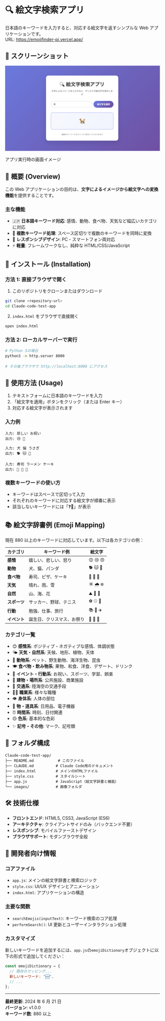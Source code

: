 # 🔍 絵文字検索アプリ

日本語のキーワードを入力すると、対応する絵文字を返すシンプルな Web アプリケーションです。  
URL: https://emojifinder-pi.vercel.app/

## 📸 スクリーンショット

![アプリ画面のスクリーンショット](images/screenshot.png)

アプリ実行時の画面イメージ

## 🎯 概要 (Overview)

この Web アプリケーションの目的は、**文字によるイメージから絵文字への変換機能**を提供することです。

### 主な機能

- 🇯🇵 **日本語キーワード対応**: 感情、動物、食べ物、天気など幅広いカテゴリに対応
- 🔄 **複数キーワード処理**: スペース区切りで複数のキーワードを同時に変換
- 📱 **レスポンシブデザイン**: PC・スマートフォン両対応
- ⚡ **軽量**: フレームワークなし、純粋な HTML/CSS/JavaScript

## 🚀 インストール (Installation)

### 方法 1: 直接ブラウザで開く

1. このリポジトリをクローンまたはダウンロード

```bash
git clone <repository-url>
cd Claude-code-test-app
```

2. `index.html` をブラウザで直接開く

```bash
open index.html
```

### 方法 2: ローカルサーバーで実行

```bash
# Python 3の場合
python3 -m http.server 8000

# その後ブラウザで http://localhost:8000 にアクセス
```

## 📖 使用方法 (Usage)

1. テキストフォームに日本語のキーワードを入力
2. 「絵文字を適用」ボタンをクリック（または Enter キー）
3. 対応する絵文字が表示されます

### 入力例

```
入力: 悲しい お祝い
出力: 😢 🎉
```

```
入力: 犬 猫 うさぎ
出力: 🐕 🐱 🐰
```

```
入力: 寿司 ラーメン ケーキ
出力: 🍣 🍜 🍰
```

### 複数キーワードの使い方

- キーワードはスペースで区切って入力
- それぞれのキーワードに対応する絵文字が順番に表示
- 該当しないキーワードには「❓🤔」が表示

## 📚 絵文字辞書例 (Emoji Mapping)

現在 880 以上のキーワードに対応しています。以下は各カテゴリの例：

| カテゴリ     | キーワード例               | 絵文字   |
| ------------ | -------------------------- | -------- |
| **感情**     | 嬉しい、悲しい、怒り       | 😊 😢 😠 |
| **動物**     | 犬、猫、パンダ             | 🐕 🐱 🐼 |
| **食べ物**   | 寿司、ピザ、ケーキ         | 🍣 🍕 🍰 |
| **天気**     | 晴れ、雨、雪               | ☀️ 🌧️ ❄️ |
| **自然**     | 山、海、花                 | ⛰️ 🌊 🌸 |
| **スポーツ** | サッカー、野球、テニス     | ⚽ ⚾ 🎾 |
| **行動**     | 勉強、仕事、旅行           | 📚 💼 ✈️ |
| **イベント** | 誕生日、クリスマス、お祭り | 🎂 🎄 🎪 |

### カテゴリ一覧

- 😊 **感情系**: ポジティブ・ネガティブな感情、体調状態
- 🌤️ **天気・自然系**: 天候、地形、植物、天体
- 🐾 **動物系**: ペット、野生動物、海洋生物、昆虫
- 🍽️ **食べ物・飲み物系**: 果物、和食、洋食、デザート、ドリンク
- 🎉 **イベント・行動系**: お祝い、スポーツ、学習、娯楽
- 🏢 **建物・場所系**: 公共施設、商業施設
- 🚗 **交通系**: 陸海空の交通手段
- 👨‍💻 **職業系**: 様々な職種
- 👁️ **身体系**: 人体の部位
- 📱 **物・道具系**: 日用品、電子機器
- ⏰ **時間系**: 時刻、日付関連
- 🟡 **色系**: 基本的な色彩
- ✨ **記号・その他**: マーク、記号類

## 📁 フォルダ構成

```
Claude-code-test-app/
├── README.md           # このファイル
├── CLAUDE.md          # Claude Code用のドキュメント
├── index.html         # メインのHTMLファイル
├── style.css          # スタイルシート
├── app.js             # JavaScript（絵文字辞書と機能）
└── images/            # 画像フォルダ
```

## 🛠️ 技術仕様

- **フロントエンド**: HTML5, CSS3, JavaScript (ES6)
- **アーキテクチャ**: クライアントサイドのみ（バックエンド不要）
- **レスポンシブ**: モバイルファーストデザイン
- **ブラウザサポート**: モダンブラウザ全般

## 📝 開発者向け情報

### コアファイル

- `app.js`: メインの絵文字辞書と検索ロジック
- `style.css`: UI/UX デザインとアニメーション
- `index.html`: アプリケーションの構造

### 主要な関数

- `searchEmojis(inputText)`: キーワード検索のコア処理
- `performSearch()`: UI 更新とユーザーインタラクション処理

### カスタマイズ

新しいキーワードを追加するには、`app.js`の`emojiDictionary`オブジェクトに以下の形式で追加してください：

```javascript
const emojiDictionary = {
  // 既存のマッピング...
  新しいキーワード: "🆕",
  // ...
};
```

---

**最終更新**: 2024 年 6 月 21 日  
**バージョン**: v1.0.0  
**キーワード数**: 880 以上
